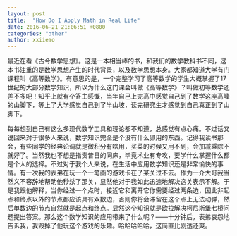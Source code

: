 ```yaml
---
layout: post
title:  "How Do I Apply Math in Real Life"
date: 2016-06-21 21:06:51 +0800
categories: "other"
author: xxiieao
---
```


最近在看《古今数学思想》。这是一本相当棒的书，和我们的数学教科书不同，这本书注重的是数学思想产生的时代背景，以及数学思想本身。大家都知道大学有门课程叫《高等数学》。有意思的是，一个完整学习了高等数学的学生大概掌握了17世纪的大部分数学知识，所以为什么这门课会叫做《高等数学》？叫做初等数学还差不多吧！知乎上就有个答主感慨，当年自己上完高中感觉自己到了数学这座高峰的山脚下，等上了大学感觉自己到了半山坡，读完研究生才感觉到自己真正到了山脚下。

每每想到自己有这么多现代数学工具和理论都不知道，总感觉有点心痛。不过话又说回来对于很多人来说，数学知识完全是个没有什么卵用的东西。记得我读书那会，有些同学的经典论调就是微积分有啥用，买菜的时候又用不到，会加减乘除不就好了。当然我也不想是指责昔日的同床，毕竟术业有专攻，要学什么掌握什么都是个人的选择。不过对于我个人来说，在生活中应用数学知识还是非常愉快的事情。有一次我的表弟在玩一个一笔画的游戏卡在了某关过不去。作为一介大哥我当然义不容辞地帮助他秒杀了那关，显然他对于我如此迅速地解决这关表示不解。于是我跟他解释，当你经过一个点时，接近它和离开它你需要经过两条边，因此非起点和终点以外的节点都应该具有双数边，否则你将会滞留在这个点上无法动弹，然后单数边的节点自然就是起点和终点。显然这个知识就是欧拉解决柯尼斯堡七桥问题提出答案。那么这个数学知识的应用带来了什么呢？——十分钟后，表弟哀怨地告诉我，我毁掉了他玩这个游戏的乐趣。哈哈哈哈哈，这简直比剧透还爽。
